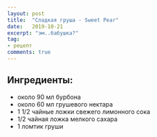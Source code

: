 ```yaml
---
layout: post
title:  "Сладкая груша - Sweet Pear"
date:   2019-10-21
excerpt: "эм..бабушка?"
tag:
- рецепт
comments: true
---
```


## Ингредиенты:
- около 90 мл бурбона
- около 60 мл грушевого нектара
- 1 1/2 чайные ложки свежего лимонного сока
- 1/2 чайная ложка мелкого сахара
- 1 ломтик груши